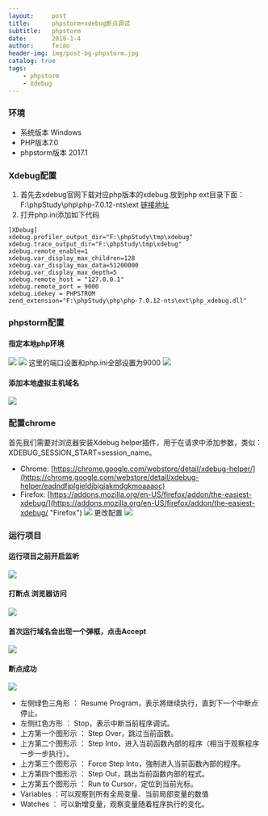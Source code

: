 ```yaml
---
layout:     post
title:      phpstorm+xdebug断点调试
subtitle:   phpstorm
date:       2018-1-4
author:     feimo
header-img: img/post-bg-phpstorm.jpg
catalog: true
tags:
    - phpstorm
    - Xdebug
---
```


### 环境
- 系统版本 Windows
- PHP版本7.0
- phpstorm版本 2017.1

### Xdebug配置
1. 首先去xdebug官网下载对应php版本的xdebug 放到php ext目录下面：F:\phpStudy\php\php-7.0.12-nts\ext [链接地址](https://xdebug.org/download.php)
2. 打开php.ini添加如下代码
```
[XDebug]
xdebug.profiler_output_dir="F:\phpStudy\tmp\xdebug"
xdebug.trace_output_dir="F:\phpStudy\tmp\xdebug"
xdebug.remote_enable=1  
xdebug.var_display_max_children=128 
xdebug.var_display_max_data=51200000     
xdebug.var_display_max_depth=5  
xdebug.remote_host = "127.0.0.1"
xdebug.remote_port = 9000
xdebug.idekey = PHPSTROM 
zend_extension="F:\phpStudy\php\php-7.0.12-nts\ext\php_xdebug.dll"   
```

### phpstorm配置
#### 指定本地php环境
![](https://i.imgur.com/ip4Ov4g.png)
![](https://i.imgur.com/8rQZQYW.png)
这里的端口设置和php.ini全部设置为9000
![](https://i.imgur.com/QljWG4i.png)

#### 添加本地虚拟主机域名
![](https://i.imgur.com/lAO1gso.png)

### 配置chrome
首先我们需要对浏览器安装Xdebug helper插件，用于在请求中添加参数，类似：XDEBUG_SESSION_START=session_name。
- Chrome: [https://chrome.google.com/webstore/detail/xdebug-helper/](https://chrome.google.com/webstore/detail/xdebug-helper/eadndfjplgieldjbigjakmdgkmoaaaoc)
- Firefox: [https://addons.mozilla.org/en-US/firefox/addon/the-easiest-xdebug/](https://addons.mozilla.org/en-US/firefox/addon/the-easiest-xdebug/ "Firefox")
![](https://i.imgur.com/w67ICBB.png)
更改配置
![](https://i.imgur.com/a0p5ob4.png)

### 运行项目
#### 运行项目之前开启监听
![](https://i.imgur.com/PuDxm74.png)
#### 打断点 浏览器访问
![](https://i.imgur.com/HMPhBJH.png)
#### 首次运行域名会出现一个弹框，点击Accept
![](https://i.imgur.com/IBGbxbu.png)
#### 断点成功
![](https://i.imgur.com/buNulUu.png)

- 左侧绿色三角形 ： Resume Program，表示將继续执行，直到下一个中断点停止。
- 左侧红色方形 ： Stop，表示中断当前程序调试。
- 上方第一个图形示 ： Step Over，跳过当前函数。
- 上方第二个图形示 ： Step Into，进入当前函数內部的程序（相当于观察程序一步一步执行）。
- 上方第三个图形示 ： Force Step Into，強制进入当前函数內部的程序。
- 上方第四个图形示 ： Step Out，跳出当前函数內部的程式。
- 上方第五个图形示 ： Run to Cursor，定位到当前光标。
- Variables ：可以观察到所有全局变量、当前局部变量的数值
- Watches ： 可以新增变量，观察变量随着程序执行的变化。
